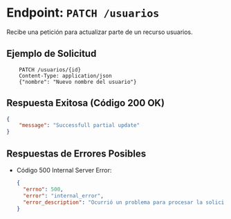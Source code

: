 # Endpoint: `PATCH /usuarios`

Recibe una petición para actualizar parte de un recurso usuarios.

## Ejemplo de Solicitud
```http
    PATCH /usuarios/{id}
    Content-Type: application/json
    {"nombre": "Nuevo nombre del usuario"}
```

## Respuesta Exitosa (Código 200 OK)
```json
{
    "message": "Successfull partial update"
}
```

## Respuestas de Errores Posibles
- Código 500 Internal Server Error:
  ```json
  {
    "errno": 500,
    "error": "internal_error",
    "error_description": "Ocurrió un problema para procesar la solicitud"
  }
  ``` 